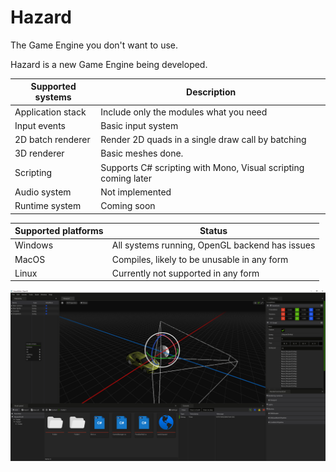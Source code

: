# Hazard
The Game Engine you don't want to use.

Hazard is a new Game Engine being developed.

Supported systems | Description
--------- | ---------
Application stack | Include only the modules what you need
Input events | Basic input system
2D batch renderer | Render 2D quads in a single draw call by batching
3D renderer | Basic meshes done.
Scripting | Supports C# scripting with Mono, Visual scripting coming later
Audio system | Not implemented
Runtime system | Coming soon

Supported platforms | Status
--------- | ---------
Windows | All systems running, OpenGL backend has issues
MacOS | Compiles, likely to be unusable in any form
Linux | Currently not supported in any form

![Hazard Editor](https://raw.githubusercontent.com/ToniPlays/Hazard/master/img/editor.PNG)

